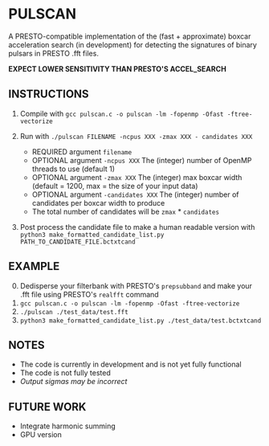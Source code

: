 # PULSCAN

A PRESTO-compatible implementation of the (fast + approximate) boxcar acceleration search (in development) for detecting the signatures of binary pulsars in PRESTO .fft files.

**EXPECT LOWER SENSITIVITY THAN PRESTO'S ACCEL_SEARCH**

## INSTRUCTIONS
1. Compile with `gcc pulscan.c -o pulscan -lm -fopenmp -Ofast -ftree-vectorize`

2. Run with `./pulscan FILENAME -ncpus XXX -zmax XXX - candidates XXX`
    - REQUIRED argument `filename`
    - OPTIONAL argument `-ncpus XXX` The (integer) number of OpenMP threads to use (default 1)
    - OPTIONAL argument `-zmax XXX` The (integer) max boxcar width (default = 1200, max = the size of your input data)
    - OPTIONAL argument `-candidates XXX` The (integer) number of candidates per boxcar width to produce
    - The total number of candidates will be `zmax` * `candidates`

3. Post process the candidate file to make a human readable version with `python3 make_formatted_candidate_list.py PATH_TO_CANDIDATE_FILE.bctxtcand`

## EXAMPLE
0. Dedisperse your filterbank with PRESTO's `prepsubband` and make your .fft file using PRESTO's `realfft` command
1. `gcc pulscan.c -o pulscan -lm -fopenmp -Ofast -ftree-vectorize`
2. `./pulscan ./test_data/test.fft`
3. `python3 make_formatted_candidate_list.py ./test_data/test.bctxtcand`

## NOTES
- The code is currently in development and is not yet fully functional
- The code is not fully tested
- _Output sigmas may be incorrect_

## FUTURE WORK
- Integrate harmonic summing
- GPU version
